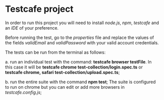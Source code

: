 # Testcafe project

In order to run this project you will need to install *node.js*, *npm*, *testcafe* and an *IDE* of your preference.

Before running the test, go to the *properties* file and replace the values of the fields *validEmail* and *validPassword* with your valid account credentials. 

The tests can be run from the terminal as follows:

a. run an individual test with the command: **testcafe browser testFile**.
  In this case it will be **testcafe chrome test-collection/login.spec.ts** or **testcafe chrome, safari test-collection/upload.spec.ts**;

b. run the entire suite with the command **npm test**;
The suite is configured to run on chrome but you can edit or add more browsers in *testcafe.config.js*;
